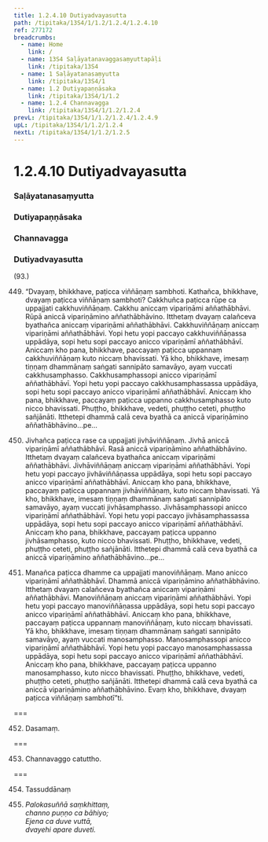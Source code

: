 ```yaml
---
title: 1.2.4.10 Dutiyadvayasutta
path: /tipitaka/13S4/1/1.2/1.2.4/1.2.4.10
ref: 277172
breadcrumbs:
  - name: Home
    link: /
  - name: 13S4 Saḷāyatanavaggasaṃyuttapāḷi
    link: /tipitaka/13S4
  - name: 1 Saḷāyatanasaṃyutta
    link: /tipitaka/13S4/1
  - name: 1.2 Dutiyapaṇṇāsaka
    link: /tipitaka/13S4/1/1.2
  - name: 1.2.4 Channavagga
    link: /tipitaka/13S4/1/1.2/1.2.4
prevL: /tipitaka/13S4/1/1.2/1.2.4/1.2.4.9
upL: /tipitaka/13S4/1/1.2/1.2.4
nextL: /tipitaka/13S4/1/1.2/1.2.5
---
```


# 1.2.4.10 Dutiyadvayasutta

### Saḷāyatanasaṃyutta

### Dutiyapaṇṇāsaka

### Channavagga

### Dutiyadvayasutta

(93.)

449. “Dvayaṃ, bhikkhave, paṭicca viññāṇaṃ sambhoti. Kathañca, bhikkhave, dvayaṃ paṭicca viññāṇaṃ sambhoti? Cakkhuñca paṭicca rūpe ca uppajjati cakkhuviññāṇaṃ. Cakkhu aniccaṃ vipariṇāmi aññathābhāvi. Rūpā aniccā vipariṇāmino aññathābhāvino. Itthetaṃ dvayaṃ calañceva byathañca aniccaṃ vipariṇāmi aññathābhāvi. Cakkhuviññāṇaṃ aniccaṃ vipariṇāmi aññathābhāvi. Yopi hetu yopi paccayo cakkhuviññāṇassa uppādāya, sopi hetu sopi paccayo anicco vipariṇāmī aññathābhāvī. Aniccaṃ kho pana, bhikkhave, paccayaṃ paṭicca uppannaṃ cakkhuviññāṇaṃ kuto niccaṃ bhavissati. Yā kho, bhikkhave, imesaṃ tiṇṇaṃ dhammānaṃ saṅgati sannipāto samavāyo, ayaṃ vuccati cakkhusamphasso. Cakkhusamphassopi anicco vipariṇāmī aññathābhāvī. Yopi hetu yopi paccayo cakkhusamphassassa uppādāya, sopi hetu sopi paccayo anicco vipariṇāmī aññathābhāvī. Aniccaṃ kho pana, bhikkhave, paccayaṃ paṭicca uppanno cakkhusamphasso kuto nicco bhavissati. Phuṭṭho, bhikkhave, vedeti, phuṭṭho ceteti, phuṭṭho sañjānāti. Itthetepi dhammā calā ceva byathā ca aniccā vipariṇāmino aññathābhāvino…pe…

450. Jivhañca paṭicca rase ca uppajjati jivhāviññāṇaṃ. Jivhā aniccā vipariṇāmī aññathābhāvī. Rasā aniccā vipariṇāmino aññathābhāvino. Itthetaṃ dvayaṃ calañceva byathañca aniccaṃ vipariṇāmi aññathābhāvi. Jivhāviññāṇaṃ aniccaṃ vipariṇāmi aññathābhāvi. Yopi hetu yopi paccayo jivhāviññāṇassa uppādāya, sopi hetu sopi paccayo anicco vipariṇāmī aññathābhāvī. Aniccaṃ kho pana, bhikkhave, paccayaṃ paṭicca uppannaṃ jivhāviññāṇaṃ, kuto niccaṃ bhavissati. Yā kho, bhikkhave, imesaṃ tiṇṇaṃ dhammānaṃ saṅgati sannipāto samavāyo, ayaṃ vuccati jivhāsamphasso. Jivhāsamphassopi anicco vipariṇāmī aññathābhāvī. Yopi hetu yopi paccayo jivhāsamphassassa uppādāya, sopi hetu sopi paccayo anicco vipariṇāmī aññathābhāvī. Aniccaṃ kho pana, bhikkhave, paccayaṃ paṭicca uppanno jivhāsamphasso, kuto nicco bhavissati. Phuṭṭho, bhikkhave, vedeti, phuṭṭho ceteti, phuṭṭho sañjānāti. Itthetepi dhammā calā ceva byathā ca aniccā vipariṇāmino aññathābhāvino…pe…

451. Manañca paṭicca dhamme ca uppajjati manoviññāṇaṃ. Mano anicco vipariṇāmī aññathābhāvī. Dhammā aniccā vipariṇāmino aññathābhāvino. Itthetaṃ dvayaṃ calañceva byathañca aniccaṃ vipariṇāmi aññathābhāvi. Manoviññāṇaṃ aniccaṃ vipariṇāmi aññathābhāvi. Yopi hetu yopi paccayo manoviññāṇassa uppādāya, sopi hetu sopi paccayo anicco vipariṇāmī aññathābhāvī. Aniccaṃ kho pana, bhikkhave, paccayaṃ paṭicca uppannaṃ manoviññāṇaṃ, kuto niccaṃ bhavissati. Yā kho, bhikkhave, imesaṃ tiṇṇaṃ dhammānaṃ saṅgati sannipāto samavāyo, ayaṃ vuccati manosamphasso. Manosamphassopi anicco vipariṇāmī aññathābhāvī. Yopi hetu yopi paccayo manosamphassassa uppādāya, sopi hetu sopi paccayo anicco vipariṇāmī aññathābhāvī. Aniccaṃ kho pana, bhikkhave, paccayaṃ paṭicca uppanno manosamphasso, kuto nicco bhavissati. Phuṭṭho, bhikkhave, vedeti, phuṭṭho ceteti, phuṭṭho sañjānāti. Itthetepi dhammā calā ceva byathā ca aniccā vipariṇāmino aññathābhāvino. Evaṃ kho, bhikkhave, dvayaṃ paṭicca viññāṇaṃ sambhotī”ti.

===

452. Dasamaṃ.



===

453. Channavaggo catuttho.



===

454. Tassuddānaṃ



455. _Palokasuññā saṃkhittaṃ,_  
_channo puṇṇo ca bāhiyo;_  
_Ejena ca duve vuttā,_  
_dvayehi apare duveti._  



